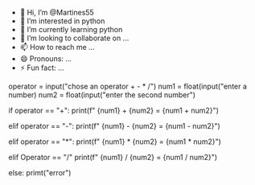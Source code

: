 - 👋 Hi, I’m @Martines55
- 👀 I’m interested in python
- 🌱 I’m currently learning python
- 💞️ I’m looking to collaborate on ...
- 📫 How to reach me ...
- 😄 Pronouns: ...
- ⚡ Fun fact: ...

<!---
Martines55/Martines55 is a ✨ special ✨ repository because its `README.md` (this file) appears on your GitHub profile.
You can click the Preview link to take a look at your changes.
--->

operator = input("chose an operator + - * /")
num1 = float(input("enter a number)
num2 = float(input("enter the second number")

if operator == "+":
   print(f" {num1} + {num2} = {num1 + num2}")

elif operator == "-":
   print(f" {num1} - {num2} = {num1 - num2}")

elif operator == "*":
   print(f" {num1} * {num2} = {num1 * num2}")

elif Operator == "/"
   print(f" {num1} / {num2} = {num1 / num2}")

else:
   primt("error")
    

